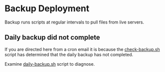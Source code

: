 # Backup Deployment

Backup runs scripts at regular intervals to pull files from live servers.

## Daily backup did not complete
If you are directed here from a cron email it is because the [check-backup.sh](https://github.com/cyclestreets/cyclestreets-setup/blob/master/backup-deployment/check-backup.sh) script has determined that the daily backup has not completed.

Examine [daily-backup.sh](https://github.com/cyclestreets/cyclestreets-setup/blob/master/backup-deployment/daily-backup.sh) script to diagnose.
